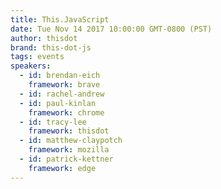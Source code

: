 ```yaml
---
title: This.JavaScript
date: Tue Nov 14 2017 10:00:00 GMT-0800 (PST)
author: thisdot
brand: this-dot-js
tags: events
speakers:
  - id: brendan-eich
    framework: brave
  - id: rachel-andrew
  - id: paul-kinlan
    framework: chrome
  - id: tracy-lee
    framework: thisdot
  - id: matthew-claypotch
    framework: mozilla
  - id: patrick-kettner
    framework: edge
---
```

